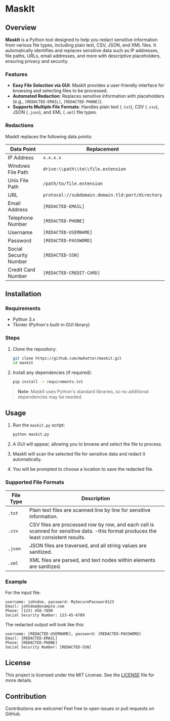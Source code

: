 # MaskIt

## Overview

**MaskIt** is a Python tool designed to help you redact sensitive information from various file types, including plain text, CSV, JSON, and XML files. It automatically identifies and replaces sensitive data such as IP addresses, file paths, URLs, email addresses, and more with descriptive placeholders, ensuring privacy and security.

### Features

- **Easy File Selection via GUI**: MaskIt provides a user-friendly interface for browsing and selecting files to be processed.
- **Automated Redaction**: Replaces sensitive information with placeholders (e.g., `[REDACTED-EMAIL]`, `[REDACTED-PHONE]`).
- **Supports Multiple File Formats**: Handles plain text (`.txt`), CSV (`.csv`), JSON (`.json`), and XML (`.xml`) file types.

### Redactions

MaskIt replaces the following data points:

| Data Point               | Replacement               |
|--------------------------|---------------------------|
| IP Address               | `x.x.x.x`                 |
| Windows File Path        | `drive:\\path\\to\\file.extension` |
| Unix File Path           | `/path/to/file.extension`  |
| URL                      | `protocol://subdomain.domain.tld:port/directory` |
| Email Address            | `[REDACTED-EMAIL]`        |
| Telephone Number         | `[REDACTED-PHONE]`        |
| Username                 | `[REDACTED-USERNAME]`     |
| Password                 | `[REDACTED-PASSWORD]`     |
| Social Security Number   | `[REDACTED-SSN]`          |
| Credit Card Number       | `[REDACTED-CREDIT-CARD]`  |

## Installation

### Requirements

- Python 3.x
- Tkinter (Python's built-in GUI library)

### Steps

1. Clone the repository:

    ```bash
    git clone https://github.com/mwhatter/maskit.git
    cd maskit
    ```

2. Install any dependencies (if required):

    ```bash
    pip install -r requirements.txt
    ```

> **Note**: MaskIt uses Python's standard libraries, so no additional dependencies may be needed.

## Usage

1. Run the `maskit.py` script:

    ```bash
    python maskit.py
    ```

2. A GUI will appear, allowing you to browse and select the file to process.

3. MaskIt will scan the selected file for sensitive data and redact it automatically.

4. You will be prompted to choose a location to save the redacted file.

### Supported File Formats

| File Type | Description                                        |
|-----------|----------------------------------------------------|
| `.txt`    | Plain text files are scanned line by line for sensitive information. |
| `.csv`    | CSV files are processed row by row, and each cell is scanned for sensitive data. -this format produces the least consistent results.|
| `.json`   | JSON files are traversed, and all string values are sanitized.        |
| `.xml`    | XML files are parsed, and text nodes within elements are sanitized.   |

### Example


For the input file:

```
username: johndoe, password: MySecurePassword123
Email: johndoe@example.com
Phone: (123) 456-7890
Social Security Number: 123-45-6789
```

The redacted output will look like this:

```
username: [REDACTED-USERNAME], password: [REDACTED-PASSWORD]
Email: [REDACTED-EMAIL]
Phone: [REDACTED-PHONE]
Social Security Number: [REDACTED-SSN]
```

## License

This project is licensed under the MIT License. See the [LICENSE](LICENSE) file for more details.

## Contribution

Contributions are welcome! Feel free to open issues or pull requests on GitHub.

